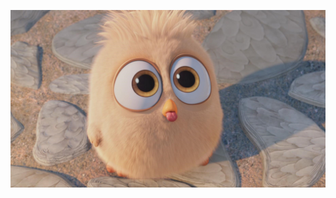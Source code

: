 ![Tên thay thế](https://github.com/Thao1406/THAO/blob/master/hinh-nen-may-tinh-chu-chim-de-thuong_053702643.jpg)
